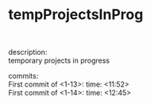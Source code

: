 # tempProjectsInProg
<br>
<p>description:<br> temporary projects in progress</p>

<p>commits:
<br>First commit of <1-13>:  time: <11:52>
<br>First commit of <1-14>: time:  <12:45></p>

